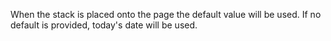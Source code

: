 When the stack is placed onto the page the default value will be used. If no default is provided, today's date will be used.